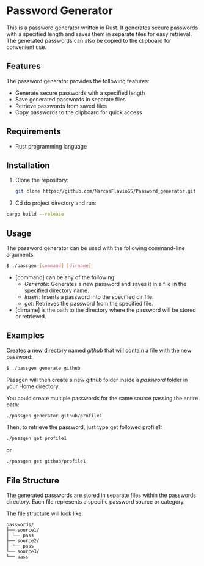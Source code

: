 # Password Generator

This is a password generator written in Rust. It generates secure passwords with a specified length and saves them in separate files for easy retrieval. The generated passwords can also be copied to the clipboard for convenient use.

## Features

The password generator provides the following features:

- Generate secure passwords with a specified length
- Save generated passwords in separate files
- Retrieve passwords from saved files
- Copy passwords to the clipboard for quick access

## Requirements

- Rust programming language

## Installation

1. Clone the repository:

   ```bash
   git clone https://github.com/MarcosFlavioGS/Password_generator.git
   ```
 2. Cd do project directory and run:
  ```bash
  cargo build --release
  ```
## Usage

The password generator can be used with the following command-line arguments:

```bash
$ ./passgen [command] [dirname]
```
- [command] can be any of the following:
   - *Generate*:  Generates a new password and saves it in a file in the specified directory name.
   - *Insert*: Inserts a password into the specified dir file.
   - *get*: Retrieves the password from the specified file.
- [dirname] is the path to the directory where the password will be stored or retrieved.

## Examples

Creates a new directory named *github* that will contain a file with the new password:
```bash
$ ./passgen generate github
```
Passgen will then create a new github folder inside a *password* folder in your Home directory.

You could create multiple passwords for the same source passing the entire path:
```bash
./passgen generator github/profile1
```
Then, to retrieve the password, just type get followed profile1:
```bash
./passgen get profile1
```
or
```bash
./passgen get github/profile1
```

## File Structure
The generated passwords are stored in separate files within the passwords directory. Each file represents a specific password source or category.

The file structure will look like:
```
passwords/
├── source1/
│ └── pass
├── source2/
│ └── pass
└── source3/
└── pass
```
